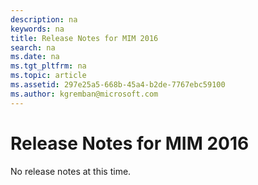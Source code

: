 ```yaml
---
description: na
keywords: na
title: Release Notes for MIM 2016
search: na
ms.date: na
ms.tgt_pltfrm: na
ms.topic: article
ms.assetid: 297e25a5-668b-45a4-b2de-7767ebc59100
ms.author: kgremban@microsoft.com
---
```

# Release Notes for MIM 2016
No release notes at this time.